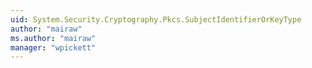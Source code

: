 ```yaml
---
uid: System.Security.Cryptography.Pkcs.SubjectIdentifierOrKeyType
author: "mairaw"
ms.author: "mairaw"
manager: "wpickett"
---
```

